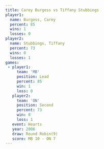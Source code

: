 ```yaml
---
title: Carey Burgess vs Tiffany Stubbings
player1:                  
  name: Burgess, Carey    
  percent: 85             
  wins: 1                 
  losses: 0               
player2:                  
  name: Stubbings, Tiffany
  percent: 73             
  wins: 0                 
  losses: 1               
games:
 - player1:        
     team: 'MB'    
     position: Lead
     percent: 85   
     win: 1        
     loss: 0       
   player2:          
     team: 'ON'      
     position: Second
     percent: 73     
     win: 0          
     loss: 1         
   event: Hearts       
   year: 2006          
   draw: Round Robin(9)
   score: MB 10 - ON 7 
---
```

